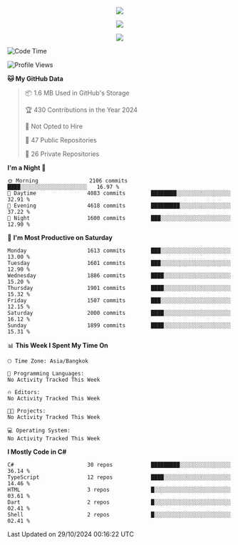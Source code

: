 <p align="center">
  <a href="say-hi.gif"> 
    <img align="center" src="say-hi.gif"/>
  </a>
</p>
<p align="center">
  <a href="https://github.com/htthinh1999">
    <img align="center" src="https://github-readme-stats-kappa-pink.vercel.app/api?username=htthinh1999&show_icons=true&count_private=true&theme=dracula"/>
  </a>
</p>
<p align="center">
  <a href="https://github.com/htthinh1999">
    <img src="https://github-readme-stats-kappa-pink.vercel.app/api/top-langs/?username=htthinh1999&layout=compact&langs_count=6&count_private=true&hide=tsql,hlsl,glsl,shaderlab&theme=dracula"/>
  </a>
</p>

<!--START_SECTION:waka-->
![Code Time](http://img.shields.io/badge/Code%20Time-0%20secs-blue)

![Profile Views](http://img.shields.io/badge/Profile%20Views-0-blue)

**🐱 My GitHub Data** 

> 📦 1.6 MB Used in GitHub's Storage 
 > 
> 🏆 430 Contributions in the Year 2024
 > 
> 🚫 Not Opted to Hire
 > 
> 📜 47 Public Repositories 
 > 
> 🔑 26 Private Repositories 
 > 
**I'm a Night 🦉** 

```text
🌞 Morning                2106 commits        ████░░░░░░░░░░░░░░░░░░░░░   16.97 % 
🌆 Daytime                4083 commits        ████████░░░░░░░░░░░░░░░░░   32.91 % 
🌃 Evening                4618 commits        █████████░░░░░░░░░░░░░░░░   37.22 % 
🌙 Night                  1600 commits        ███░░░░░░░░░░░░░░░░░░░░░░   12.90 % 
```
📅 **I'm Most Productive on Saturday** 

```text
Monday                   1613 commits        ███░░░░░░░░░░░░░░░░░░░░░░   13.00 % 
Tuesday                  1601 commits        ███░░░░░░░░░░░░░░░░░░░░░░   12.90 % 
Wednesday                1886 commits        ████░░░░░░░░░░░░░░░░░░░░░   15.20 % 
Thursday                 1901 commits        ████░░░░░░░░░░░░░░░░░░░░░   15.32 % 
Friday                   1507 commits        ███░░░░░░░░░░░░░░░░░░░░░░   12.15 % 
Saturday                 2000 commits        ████░░░░░░░░░░░░░░░░░░░░░   16.12 % 
Sunday                   1899 commits        ████░░░░░░░░░░░░░░░░░░░░░   15.31 % 
```


📊 **This Week I Spent My Time On** 

```text
🕑︎ Time Zone: Asia/Bangkok

💬 Programming Languages: 
No Activity Tracked This Week

🔥 Editors: 
No Activity Tracked This Week

🐱‍💻 Projects: 
No Activity Tracked This Week

💻 Operating System: 
No Activity Tracked This Week
```

**I Mostly Code in C#** 

```text
C#                       30 repos            █████████░░░░░░░░░░░░░░░░   36.14 % 
TypeScript               12 repos            ████░░░░░░░░░░░░░░░░░░░░░   14.46 % 
HTML                     3 repos             █░░░░░░░░░░░░░░░░░░░░░░░░   03.61 % 
Dart                     2 repos             █░░░░░░░░░░░░░░░░░░░░░░░░   02.41 % 
Shell                    2 repos             █░░░░░░░░░░░░░░░░░░░░░░░░   02.41 % 
```




 Last Updated on 29/10/2024 00:16:22 UTC
<!--END_SECTION:waka-->
